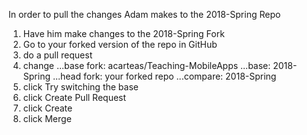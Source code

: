 In order to pull the changes Adam makes to the 2018-Spring Repo

1. Have him make changes to the 2018-Spring Fork
2. Go to your forked version of the repo in GitHub
3. do a pull request
4. change
...base fork: acarteas/Teaching-MobileApps
...base: 2018-Spring
...head fork: your forked repo
...compare: 2018-Spring
5. click Try switching the base
6. click Create Pull Request
7. click Create
8. click Merge
